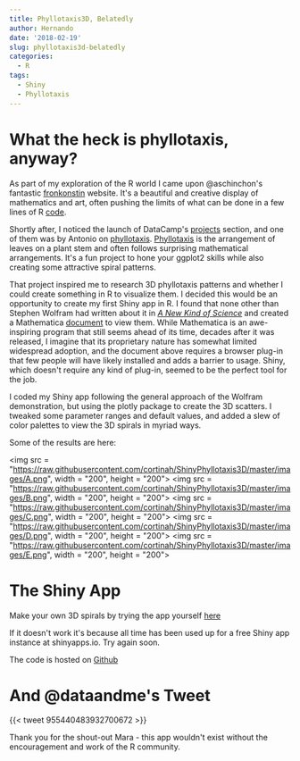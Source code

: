 ```yaml
---
title: Phyllotaxis3D, Belatedly
author: Hernando
date: '2018-02-19'
slug: phyllotaxis3d-belatedly
categories:
  - R
tags:
  - Shiny
  - Phyllotaxis
---
```


# What the heck is phyllotaxis, anyway?

As part of my exploration of the R world I came upon @aschinchon's fantastic [fronkonstin](https://fronkonstin.com/) website. It's a beautiful and creative display of mathematics and art, often pushing the limits of what can be done in a few lines of R [code](https://fronkonstin.com/2017/11/07/drawing-10-million-points-with-ggplot-clifford-attractors/).

Shortly after, I noticed the launch of DataCamp's [projects](https://www.datacamp.com/projects) section, and one of them was by Antonio on [phyllotaxis](https://www.datacamp.com/projects/62). [Phyllotaxis](https://en.wikipedia.org/wiki/Phyllotaxis) is the arrangement of leaves on a plant stem and often follows surprising mathematical arrangements. It's a fun project to hone your ggplot2 skills while also creating some attractive spiral patterns.

That project inspired me to research 3D phyllotaxis patterns and whether I could create something in R to visualize them.  I decided this would be an opportunity to create my first Shiny app in R.  I found that none other than Stephen Wolfram had written about it in [_A New Kind of Science_](http://www.wolframscience.com/nks/p411--growth-of-plants-and-animals/) and created a Mathematica [document](http://demonstrations.wolfram.com/PhyllotaxisSpiralsIn3D/) to view them.  While Mathematica is an awe-inspiring program that still seems ahead of its time, decades after it was released, I imagine that its proprietary nature has somewhat limited widespread adoption, and the document above requires a browser plug-in that few people will have likely installed and adds a barrier to usage. Shiny, which doesn't require any kind of plug-in, seemed to be the perfect tool for the job.

I coded my Shiny app following the general approach of the Wolfram demonstration, but using the plotly package to create the 3D scatters. I tweaked some parameter ranges and default values, and added a slew of color palettes to view the 3D spirals in myriad ways.

Some of the results are here:

<img src = "https://raw.githubusercontent.com/cortinah/ShinyPhyllotaxis3D/master/images/A.png", width = "200", height = "200">
<img src = "https://raw.githubusercontent.com/cortinah/ShinyPhyllotaxis3D/master/images/B.png", width = "200", height = "200">
<img src = "https://raw.githubusercontent.com/cortinah/ShinyPhyllotaxis3D/master/images/C.png", width = "200", height = "200">
<img src = "https://raw.githubusercontent.com/cortinah/ShinyPhyllotaxis3D/master/images/D.png", width = "200", height = "200">
<img src = "https://raw.githubusercontent.com/cortinah/ShinyPhyllotaxis3D/master/images/E.png", width = "200", height = "200">

# The Shiny App
Make your own 3D spirals by trying the app yourself [here](https://cortinah.shinyapps.io/phyllotaxis3d/)

If it doesn't work it's because all time has been used up for a free Shiny app instance at shinyapps.io.  Try again soon.

The code is hosted on [Github](https://github.com/cortinah/ShinyPhyllotaxis3D)

# And @dataandme's Tweet

{{< tweet 955440483932700672 >}}


Thank you for the shout-out Mara - this app wouldn't exist without the encouragement and work of the R community.